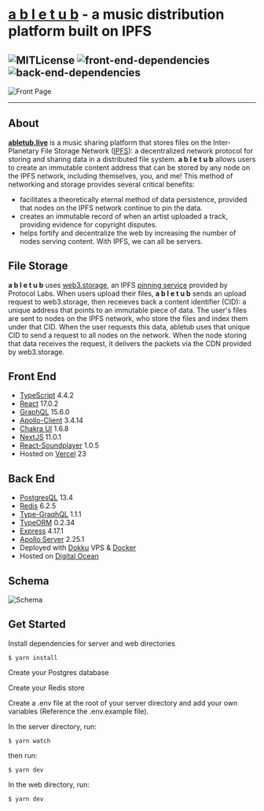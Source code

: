 # **[a b l e t u b](https://abletub.live/)** - a music distribution platform built on IPFS

![MITLicense](https://img.shields.io/github/license/AntwuanDixon/abletub?color=dark%20green&style=for-the-badge)
![front-end-dependencies](https://img.shields.io/david/AntwuanDixon/abletub?color=blue&label=front-end&path=web&style=for-the-badge)
![back-end-dependencies](https://img.shields.io/david/AntwuanDixon/abletub?color=purple&label=back-end&path=server&style=for-the-badge)
---
![Front Page](https://i.imgur.com/kApR6z3.png[/img])

---
## About
[**abletub.live**](https://abletub.live/) is a music sharing platform that stores files on the Inter-Planetary File Storage Network ([IPFS](https://ipfs.io/ "IPFS")): a decentralized network protocol for storing and sharing data in a distributed file system. **a b l e t u b** allows users to create an immutable content address that can be stored by any node on the IPFS network, including themselves, you, and me! This method of networking and storage provides several critical benefits:
 - facilitates a theoretically eternal method of data persistence, provided that nodes on the IPFS network continue to pin the data.
 - creates an immutable record of when an artist uploaded a track, providing evidence for copyright disputes.
 - helps fortify and decentralize the web by increasing the number of nodes serving content. With IPFS, we can all be servers.

## File Storage
**a b l e t u b** uses [web3.storage](https://web3.storage/), an IPFS [pinning service](https://docs.ipfs.io/how-to/work-with-pinning-services/) provided by Protocol Labs. When users upload their files, 
**a b l e t u b** sends an upload request to web3.storage, then receieves back a content identifier (CID): a unique address that points to an immutable piece of data. The user's files are sent to nodes on the IPFS network, who store the files and index them under that CID. When the user requests this data, abletub uses that unique CID to send a request to all nodes on the network. When the node storing that data receives the request, it delivers the packets via the CDN provided by web3.storage.

## Front End
- [TypeScript](https://www.typescriptlang.org/) 4.4.2
- [React](https://reactjs.org/) 17.0.2
- [GraphQL](https://graphql.org/) 15.6.0
- [Apollo-Client](https://www.apollographql.com/docs/react/) 3.4.14
- [Chakra UI](https://chakra-ui.com/) 1.6.8
- [NextJS](https://nextjs.org/) 11.0.1
- [React-Soundplayer](https://github.com/kosmetism/react-soundplayer) 1.0.5
- Hosted on [Vercel](https://vercel.com/) 23

## Back End
- [PostgresQL](https://www.postgresql.org/) 13.4
- [Redis](https://redis.io/) 6.2.5
- [Type-GraqhQL](https://typegraphql.com/) 1.1.1
- [TypeORM](https://typeorm.io/#/) 0.2.34
- [Express](https://expressjs.com/) 4.17.1
- [Apollo Server](https://www.apollographql.com/docs/apollo-server/) 2.25.1
- Deployed with [Dokku](https://dokku.com/) VPS & [Docker](https://www.docker.com/)
- Hosted on [Digital Ocean](https://www.digitalocean.com/)

## Schema
![Schema](https://i.imgur.com/qCgNu6K.png)

## Get Started
Install dependencies for server and web directories
```
$ yarn install
```

Create your Postgres database

Create your Redis store

Create a .env file at the root of your server directory and add your own variables (Reference the .env.example file).

In the server directory, run:
```
$ yarn watch
```

then run:
```
$ yarn dev
```

In the web directory, run:
```
$ yarn dev
```



